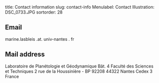 title: Contact information 
slug: contact-info
Menulabel: Contact
Illustration: DSC_0733.JPG
sortorder: 28

## Email

marine.lasbleis .at. univ-nantes . fr

## Mail address

Laboratoire de Planétologie et Géodynamique
Bât. 4
Faculté des Sciences et Techniques
2 rue de la Houssinière - BP 92208
44322 Nantes Cedex 3
France